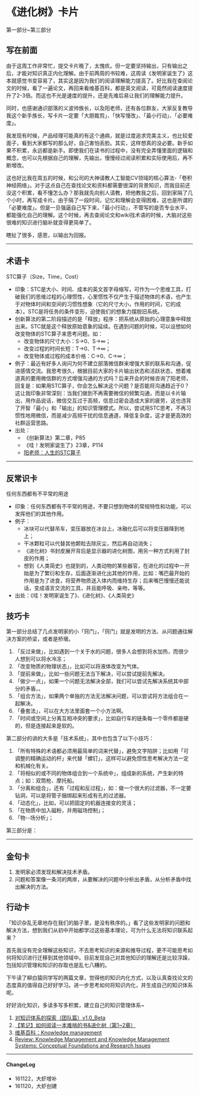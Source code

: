 # 《进化树》卡片

第一部分~第三部分


## 写在前面


由于这周工作非常忙，提交卡片晚了，太愧疚。但一定要坚持输出，只有输出之后，才能对知识真正内化理解。由于前两周的书较难，这周读《发明家诞生了》这本就感觉书变容易了，其实这是因为我们的阅读理解能力提高了。好比我在查阅论文的时候，看了一遍论文，再回来看维基百科，都是英文阅读，可竟然阅读速度提升了2-3倍。而这也不光是速度的提升，还是先难后易让我们的理解能力提升。

同时，也感谢通识部落的义波帅族长，以及阳老师，还有各位群友，大家反复教导我这个新手族长，写卡片一定要「大胆裁剪」、「快写慢改」、「最小行动」、「必要难度」。

我发现有时候，产品经理可能真的有这个通病，就是过度追求完美主义，也比较爱面子，看到大家都写的那么好，自己害怕丢脸。其实，这样想真的没必要。新手如果不积累，永远都是新手。即使我们在读书的过程中，没有完全弄懂里面的逻辑和概念，也可以先根据自己的理解，先输出，慢慢经过阅读积累和实际使用后，再不断增改。

这也好比我在周五的时候，和公司的大神请教人工智能CV领域的核心算法-「卷积神经网络」。对于这点自己在查找论文和资料都需要很深的背景知识，而我目前还没这个积累，看不懂怎么办？那我就先向别人请教，把他教我之后，回到家隔了几个小时，再写成卡片。由于隔了一段时间，记忆和理解会变得困难，这也是所谓的「必要难度」。但是一旦强逼自己写下来，「最小行动」，不管写的是否专业水平，都能强化自己的理解。这个时候，再去查阅论文和wiki找术语的时候，大脑对这些很难的知识进行脑补就变得更简单了。

瞎扯了很多，感恩，以输出为回报。

---

## 术语卡

STC算子（Size，Time，Cost）

- 印象：STC是大小、时间、成本的英文首字母缩写，可作为一个思维工具，打破我们的思维过程的心理惯性，心里惯性不仅产生于描述物体的术语，也产生于对物体时间和空间的习惯性想象（它的尺寸大小，作用的时间，它的成本）。STC是将任务的条件变形，迫使我们的想象力摆脱旧系统。
- 创新算法的第二阶段描述的是「释放」程序：把系统从原始的心理意象中释放出来。STC就是这个释放原始意象的延续。在遇到问题的时候，可以设想如何改变物体的STC算子来思考问题。如：
	- 改变物体的尺寸大小：S->0、S->∞；
	- 改变过程的时间长短：T->0、T->∞；
	- 改变物体或过程的成本价格：C->0、C->∞；
- 例子：最近有好多人询问为何不建立部落微信群来增强大家的联系和沟通，促进感情交流。我思考很久，根据目前大家的卡片输出状态和活跃状态，想着难道真的要用微信群的方式增强沟通的方式吗？后来开会的时候咨询了阳老师，回复是：如果用STC算子，你会怎么解决这个问题？是否能将沟通趋近于0？这让我印象非常深刻：当我们做到不再需要微信的频繁沟通，而是以卡片输出，用作品说话，微信交互过于高频，信息过密会造成大家的疲劳，这也违背了开智「最小」和「输出」的知识管理模式。所以，尝试用STC思考，不再习惯性地用微信，而是减少高频干扰的信息通道，降低复杂度，这才是更高效的社群运营思路。
- 出处：
	- 《创新算法》第二章，P85
	- 《哇！发明家诞生了》23章，P114
	- [阳老师：人生的STC算子](https://mp.weixin.qq.com/s?__biz=MzA3MzM0MjUyMQ==&mid=2652149413&idx=1&sn=9bd24020754a1a4d96eb12e1e8bf6f81&mpshare=1&scene=1&srcid=1122FxfuT6jhyQp4s3UjLe8I&key=38cb65ba14b275a6ba48ae06af6d70a863c14d088a68e02aacbc2339abe2fb4b64b72b4cac60311bca2ea28a39b426eb&ascene=0&uin=OTYyNDg4NjIx&devicetype=iMac+MacBookPro9%2C2+OSX+OSX+10.10.1+build(14B25)&version=11020012&pass_ticket=CaaoQD8JywYOw6QnGF%2Bwk38kiUmHnbHl4MMWmRCs5sn4i3a2IIRDPDY9GLZLfy1k)


---

## 反常识卡

任何东西都有不平常的用途

- 印象：任何东西都有不平常的用途，不要只想到物体的常规特性和功能，可以发挥他们的其他作用。
- 例子：
	- 冰块可以代替吊车，变压器放在冰台上，冰融化后可以将变压器降到地上；
	- 干冰颗粒可以代替其他颗粒去除灰尘，然后再自动消失；
	- 《进化树》书封皮展开背后是显示器的进化树图，用另一种方式利用了封皮的作用；
	- 想到《人类简史》也提到的，人类动物的某些器官，在进化的过程中一开始是为了繁衍和生存，后面逐渐进化出其他的作用，比如：嘴巴最开始的作用是为了进食，将营养物质送入体内而维持生存；后来嘴巴慢慢还能说话，变成语言交流的工具，并且能呼吸、亲吻，等等。
- 出处：《哇！发明家诞生了》、《进化树》、《人类简史》


## 技巧卡

第一部分总结了几点发明家的小「窍门」，「窍门」就是发明的方法、从问题通往解决方案的桥梁，或者是桥墩。

1. 「反过来做」，比如遇到一个关于水的问题，很多人会想到将水加热，而很少人想到可以将水冷冻；
2. 「改变物质的物理状态」，比如可以将液体改变为气体。
3. 「提前来做」，比如一些问题无法当下解决，可以尝试提前先解决。
4. 「做少一点」，如果一个问题无法解决全部，我们可以尝试先解决系统其中部分的矛盾，。
5. 「组合方法」，如果两个单独的方法无法解决问题，可以尝试将方法组合在一起解决。
6. 「叠套法」，可以在大方法里面套一个小方法啊。
7. 「时间或空间上分离互相冲突的要求」，比如自行车的链条每一个零件都是硬的，但是连接起来是软的。

第二部分的讲的大多是「技术系统」，其中也包含了以下小技巧：


1. 「所有特殊的术语都必须用最简单的词来代替」，避免文字陷阱；比如用「可调整的精确运动的杆」来代替「螺钉」，这样可以避免惯性思考解决方法一定和机械化有关。
2. 「将相似的或不同的物体组合到一个系统中」，组成新的系统，产生新的特点；如：双筒枪、摩托船。
3. 「分离和组合」，还有「过程和反过程」，如：做一个很大的过滤器，不一定要钻洞，可以是将管子捆绑起来形成有孔的过滤器。
4. 「动态化」，比如，可以把固定的机器连接变的灵活；
5. 「在物质中加入磁粉，并用磁场控制」；
6. 「物--场分析」；

第三部分是：

---

## 金句卡

1. 发明家必须发现和解决技术矛盾。
2. 问题和答案像一条河的两岸，从要解决的问题中分析出矛盾，从分析矛盾中找出解决的方法。


## 行动卡

「知识杂乱无章地存在我们的脑子里，是没有秩序的。」看了这些发明家的问题和解决方法，想到我们从初中开始都学过这些基本理论，可为什么无法将知识联系起来？

首先我没有完全理解这些知识，不去思考知识的来源和推导过程，更不可能思考如何将知识进行迁移到其他领域中。目前发现自己对其他知识的理解还是比较浮躁，包括知识管理和知识的存取也是乱七八糟的。

下午读了柳白猿同学写的两篇文章，觉得他的知识内化方式，以及认真查找论文的态度真的值得自己好好学习。进一步思考如何将知识内化，并生成自己的知识体系呢。

好好消化知识，多读多写多积累，建立自己的知识管理体系~

1. [对知识体系的探索（团队篇）v1.0_Beta](http://mp.weixin.qq.com/s?src=3&timestamp=1479794582&ver=1&signature=skf2YcU2DFlPy5ELEizIhbVYYL9pmpdrCv2hzqjyuXzbz5HZlvd0SpoG8ukAzTBE3lbQA4j95t69W1TWngP81xIrTLkyzA-6bBN6N5yBe48Lho4aovk9bBL*hahZFZzbLQ5iEyOVo6pSfPfzXN1id3tAf4Uii9jax2BmExDIuNM=)
2. [【笔记】如何阅读一本难啃的书&进化树（第1~2章）](http://mp.weixin.qq.com/s?src=3&timestamp=1479794582&ver=1&signature=skf2YcU2DFlPy5ELEizIhbVYYL9pmpdrCv2hzqjyuXwtJ*a*qOS3EE*vLPI8zXixqzhdYqzYf1lD7ROtncp9hmvppSes75zo6BBYAqODo5IMuyhAi5CFer5bsNoeBJqmeZLdTfE2bAvL8VSeJRm6ZCbxCIs-MzvQ*4UevI08uWA=)
3. [维基百科：Knowledge management](https://en.wikipedia.org/wiki/Knowledge_management)
4. [Review: Knowledge Management and Knowledge Management Systems: Conceptual Foundations and Research Issues](http://www.jstor.org/stable/3250961?seq=1#page_scan_tab_contents)

---

#### ChangeLog 

- 161122，大虾增补
- 161120，大虾创建
